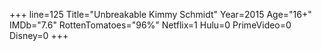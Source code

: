 +++
line=125
Title="Unbreakable Kimmy Schmidt"
Year=2015
Age="16+"
IMDb="7.6"
RottenTomatoes="96%"
Netflix=1
Hulu=0
PrimeVideo=0
Disney=0
+++

